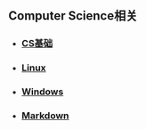 ## Computer Science相关

- ### [CS基础](./CS基础/) 

- ### [Linux](./Linux/)

- ### [Windows](./Win/) 

- ### [Markdown](./Markdown/) 
